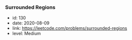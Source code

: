 ### Surrounded Regions

* id: 130
* date: 2020-08-09
* link: https://leetcode.com/problems/surrounded-regions
* level: Medium
